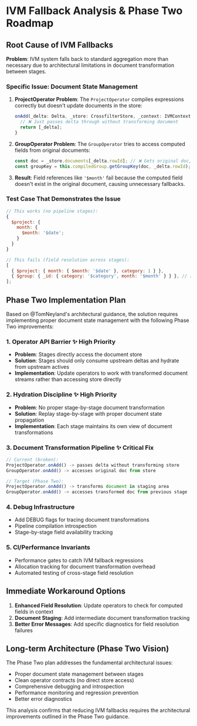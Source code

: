 # IVM Fallback Analysis & Phase Two Roadmap

## Root Cause of IVM Fallbacks

**Problem**: IVM system falls back to standard aggregation more than necessary due to architectural limitations in document transformation between stages.

### Specific Issue: Document State Management

1. **ProjectOperator Problem**: The `ProjectOperator` compiles expressions correctly but doesn't update documents in the store:

   ```typescript
   onAdd(_delta: Delta, _store: CrossfilterStore, _context: IVMContext): Delta[] {
     // ❌ Just passes delta through without transforming document
     return [_delta];
   }
   ```

2. **GroupOperator Problem**: The `GroupOperator` tries to access computed fields from original documents:

   ```typescript
   const doc = _store.documents[_delta.rowId]; // ❌ Gets original doc, not projected
   const groupKey = this.compiledGroup.getGroupKey(doc, _delta.rowId); // ❌ Fails for computed fields
   ```

3. **Result**: Field references like `'$month'` fail because the computed field doesn't exist in the original document, causing unnecessary fallbacks.

### Test Case That Demonstrates the Issue

```javascript
// This works (no pipeline stages):
{
  $project: {
    month: {
      $month: '$date';
    }
  }
}

// This fails (field resolution across stages):
[
  { $project: { month: { $month: '$date' }, category: 1 } },
  { $group: { _id: { category: '$category', month: '$month' } } }, // ❌ '$month' not found
];
```

## Phase Two Implementation Plan

Based on @TomNeyland's architectural guidance, the solution requires implementing proper document state management with the following Phase Two improvements:

### 1. Operator API Barrier ✨ High Priority

- **Problem**: Stages directly access the document store
- **Solution**: Stages should only consume upstream deltas and hydrate from upstream actives
- **Implementation**: Update operators to work with transformed document streams rather than accessing store directly

### 2. Hydration Discipline ✨ High Priority

- **Problem**: No proper stage-by-stage document transformation
- **Solution**: Replay stage-by-stage with proper document state propagation
- **Implementation**: Each stage maintains its own view of document transformations

### 3. Document Transformation Pipeline ✨ Critical Fix

```typescript
// Current (broken):
ProjectOperator.onAdd() -> passes delta without transforming store
GroupOperator.onAdd() -> accesses original doc from store

// Target (Phase Two):
ProjectOperator.onAdd() -> transforms document in staging area
GroupOperator.onAdd() -> accesses transformed doc from previous stage
```

### 4. Debug Infrastructure

- Add DEBUG flags for tracing document transformations
- Pipeline compilation introspection
- Stage-by-stage field availability tracking

### 5. CI/Performance Invariants

- Performance gates to catch IVM fallback regressions
- Allocation tracking for document transformation overhead
- Automated testing of cross-stage field resolution

## Immediate Workaround Options

1. **Enhanced Field Resolution**: Update operators to check for computed fields in context
2. **Document Staging**: Add intermediate document transformation tracking
3. **Better Error Messages**: Add specific diagnostics for field resolution failures

## Long-term Architecture (Phase Two Vision)

The Phase Two plan addresses the fundamental architectural issues:

- Proper document state management between stages
- Clean operator contracts (no direct store access)
- Comprehensive debugging and introspection
- Performance monitoring and regression prevention
- Better error diagnostics

This analysis confirms that reducing IVM fallbacks requires the architectural improvements outlined in the Phase Two guidance.

